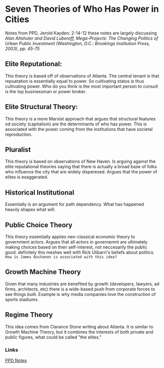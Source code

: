 # Seven Theories of Who Has Power in Cities

Notes from PPD, Jerold Kayden: 2-14-12 these notes are largely discussing _Alan Altshuler and David Luberoff, Mega-Projects: The Changing Politics of
Urban Public Investment (Washington, D.C.: Brookings Institution Press, 2003), pp. 45-75_

## Elite Reputational: 
This theory is based off of observations of Atlanta. The central tenant is that repuatation is essentially equal to power. So cultivating status is thus cultivating power. Who do you think is the most important person to consult is the top businessman or power broker. 

## Elite Structural Theory: 
This theory is a more Marxist approach that argues that structural features od society (capitalism) are the determinants of who has power. This is associated with the power coming from the institutions that have societal reproduction. 

## Pluralist
This theory is based on observations of New Haven. Is arguing against the elite reputational theories saying that there is actually a broad base of folks who influence the city that are widely disperesed. Argues that the power of elites is exaggerated. 

## Historical Institutional
Essentially is an argument for path dependency. What has happened heavily shapes what will. 

## Public Choice Theory
This theory essentially applies neo-classical economic theory to government actors. Argues that all actors in governemnt are ultimately making choices based on their self-interest, not neccesarily the public good. definitely this meshes well with Rick Ulibarri's beliefs about politics.  `How is James Buchanon is associated with this idea?`

## Growth Machine Theory
Given that many industries are benefited by growth (developers, lawyers, ad firms, architects, etc) there is a wide-based push from corporate forces to see things built. Example is why media companies love the construction of sports stadiums. 

## Regime Theory
This idea comes from Clarance Stone writing about Atlanta. It is similar to Growth Machine Theory, but it combines the interests of both private and public figures, what could be called "the elites."


### Links 
[PPD Notes](https://github.com/SageGrey/exp-exp-exp/blob/main/improbabilityDrive/2_pblc-prvt-dvlpmnt.md)



